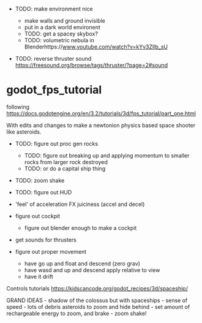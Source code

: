 - TODO: make environment nice
    -  make walls and ground invisible
    -  put in a dark world environent
	- TODO: get a spacey skybox?
	- TODO: volumetric nebula in Blenderhttps://www.youtube.com/watch?v=kYv3ZIlb_sU

- TODO: reverse thruster sound https://freesound.org/browse/tags/thruster/?page=2#sound






# godot_fps_tutorial
following https://docs.godotengine.org/en/3.2/tutorials/3d/fps_tutorial/part_one.html

With edits and changes to make a newtonion physics based space shooter like asteroids.
	
- TODO: figure out proc gen rocks
   - TODO: figure out breaking up and applying momentum to smaller rocks from larger rock destroyed
	- TODO: or do a capital ship thing
- TODO: zoom shake
- TODO: figure out HUD



- 'feel' of acceleration FX juiciness (accel and decel)
-  figure out cockpit
    -  figure out blender enough to make a cockpit
- get sounds for thrusters
-  figure out proper movement
    - have go up and float and descend (zero grav)
    - have wasd and up and descend apply relative to view 
	- have it drift
	
	
	
Controls tutorials
https://kidscancode.org/godot_recipes/3d/spaceship/
	
	
GRAND IDEAS
	- shadow of the colossus but with spaceships
	- sense of speed
		- lots of debris asteroids to zoom and hide behind
		- set amount of rechargeable energy to zoom, and brake
			- zoom shake!
			
